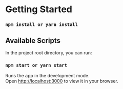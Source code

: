 # Getting Started

### `npm install or yarn install`

## Available Scripts

In the project root directory, you can run:

### `npm start or yarn start`

Runs the app in the development mode.\
Open [http://localhost:3000](http://localhost:3000) to view it in your browser.
